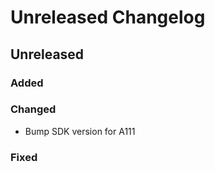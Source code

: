 # Unreleased Changelog

## Unreleased

### Added

### Changed
- Bump SDK version for A111

### Fixed
